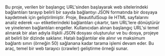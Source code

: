  Bu proje, verilen bir başlangıç URL'sinden başlayarak web sitelerindeki bağlantıları tarayıp belirli bir sayıda bağlantıyı JSON formatında bir dosyaya kaydetmek için geliştirilmiştir. Proje, BeautifulSoup ile HTML sayfalarını analiz ederek `<a>` etiketlerindeki bağlantıları çıkartır, tam URL'lere dönüştürür ve yinelenen bağlantıları engeller. Kullanıcıdan alınan başlangıç URL'si temel alınarak bir alan adıyla ilişkili JSON dosyası oluşturulur ve bu dosya, projeye ait belirli bir dizinde saklanır. Hatalı bağlantılar ele alınır ve maksimum bağlantı sınırı (örneğin 50) sağlanana kadar tarama işlemi devam eder. Bu araç, temel bir web tarayıcı (crawler) geliştirme örneği sunar.
